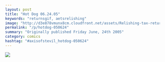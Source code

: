 ```yaml
---
layout: post
title: "Hot Dog 06.24.05"
keywords: "returnsgif, aetsrelishing"
image: "http://d3e878vmunx8cm.cloudfront.net/assets/Relishing-tax-returns.gif"
permalink: "/p/hotdog-050624"
summary: "Originally published Friday June, 24th 2005"
category: comics
hashtag: "#axisofstevil_hotdog-050624"
---
```


![](http://d3e878vmunx8cm.cloudfront.net/assets/Relishing-tax-returns.gif)
